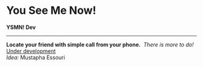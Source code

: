 # You See Me Now!
<b>YSMN! Dev</b>
<hr>
<b>Locate your friend with simple call from your phone.</b>&nbsp;
<i>There is more to do!</i><br/>
<u>Under development</u><br>
<i>Idea:</i>&nbsp;Mustapha Essouri
